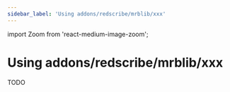 ```yaml
---
sidebar_label: 'Using addons/redscribe/mrblib/xxx'
---
```

import Zoom from 'react-medium-image-zoom';

# Using addons/redscribe/mrblib/xxx

TODO
